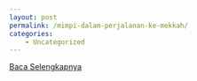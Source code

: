 ```yaml
---
layout: post
permalink: /mimpi-dalam-perjalanan-ke-mekkah/
categories:
    - Uncategorized
---
```


[Baca Selengkapnya](/07)